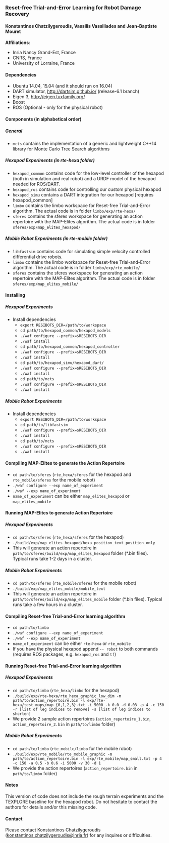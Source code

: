 ### Reset-free Trial-and-Error Learning for Robot Damage Recovery

#### Konstantinos Chatzilygeroudis, Vassilis Vassiliades and Jean-Baptiste Mouret

**Affiliations**:

- Inria Nancy Grand-Est, France
- CNRS, France
- University of Lorraine, France


#### Dependencies

- Ubuntu 14.04, 15.04 (and it should run on 16.04)
- DART simulator, http://dartsim.github.io/ (release-6.1 branch)
- Eigen 3, http://eigen.tuxfamily.org/
- Boost
- ROS (Optional - only for the physical robot)

#### Components (in alphabetical order)

##### General

- `mcts` contains the implementation of a generic and lightweight C++14 library for Monte Carlo Tree Search algorithms

##### Hexapod Experiments (in rte-hexa folder)

- `hexapod_common` contains code for the low-level controller of the hexapod (both in simulation and real robot) and a URDF model of the hexapod needed for ROS/DART.
- `hexapod_ros` contains code for controlling our custom physical hexapod
- `hexapod_simu` contains a DART integration for our hexapod [requires hexapod_common]
- `limbo` contains the limbo workspace for Reset-free Trial-and-Error algorithm. The actual code is in folder `limbo/exp/rte-hexa/`
- `sferes` contains the sferes workspace for generating an action repertoire with the MAP-Elites algorithm. The actual code is in folder `sferes/exp/map_elites_hexapod/`

##### Mobile Robot Experiments (in rte-mobile folder)

- `libfastsim` contains code for simulating simple velocity controlled differential drive robots.
- `limbo` contains the limbo workspace for Reset-free Trial-and-Error algorithm. The actual code is in folder `limbo/exp/rte_mobile/`
- `sferes` contains the sferes workspace for generating an action repertoire with the MAP-Elites algorithm. The actual code is in folder `sferes/exp/map_elites_mobile/`

#### Installing

##### Hexapod Experiments

- Install dependencies
  - `export RESIBOTS_DIR=/path/to/workspace`
  - `cd path/to/hexapod_common/hexapod_models`
  - `./waf configure --prefix=$RESIBOTS_DIR`
  - `./waf install`
  - `cd path/to/hexapod_common/hexapod_controller`
  - `./waf configure --prefix=$RESIBOTS_DIR`
  - `./waf install`
  - `cd path/to/hexapod_simu/hexapod_dart/`
  - `./waf configure --prefix=$RESIBOTS_DIR`
  - `./waf install`
  - `cd path/to/mcts`
  - `./waf configure --prefix=$RESIBOTS_DIR`
  - `./waf install`

##### Mobile Robot Experiments

- Install dependencies
  - `export RESIBOTS_DIR=/path/to/workspace`
  - `cd path/to/libfastsim`
  - `./waf configure --prefix=$RESIBOTS_DIR`
  - `./waf install`
  - `cd path/to/mcts`
  - `./waf configure --prefix=$RESIBOTS_DIR`
  - `./waf install`

#### Compiling MAP-Elites to generate the Action Repertoire

- `cd path/to/sferes` (`rte_hexa/sferes` for the hexapod and `rte_mobile/sferes` for the mobile robot)
- `./waf configure --exp name_of_experiment`
- `./waf --exp name_of_experiment`
- `name_of_experiment` can be either `map_elites_hexapod` or `map_elites_mobile`

#### Running MAP-Elites to generate Action Repertoire

##### Hexapod Experiments

- `cd path/to/sferes` (`rte_hexa/sferes` for the hexapod)
- `./build/exp/map_elites_hexapod/hexa_position_text_position_only`
- This will generate an action repertoire in `path/to/sferes/build/exp/map_elites_hexapod` folder (\*.bin files). Typical runs take 1-2 days in a cluster.

##### Mobile Robot Experiments

- `cd path/to/sferes` (`rte_mobile/sferes` for the mobile robot)
- `./build/exp/map_elites_mobile/mobile_text`
- This will generate an action repertoire in `path/to/sferes/build/exp/map_elites_mobile` folder (\*.bin files). Typical runs take a few hours in a cluster.

#### Compiling Reset-free Trial-and-Error learning algorithm

- `cd path/to/limbo`
- `./waf configure --exp name_of_experiment`
- `./waf --exp name_of_experiment`
- `name_of_experiment` can be either `rte-hexa` or `rte_mobile`
- If you have the physical hexapod append `-- robot` to both commands (requires ROS packages, e.g. `hexapod_ros` and `tf`)

#### Running Reset-free Trial-and-Error learning algorithm

##### Hexapod Experiments

- `cd path/to/limbo` (`rte_hexa/limbo` for the hexapod)
- `./build/exp/rte-hexa/rte_hexa_graphic_low_dim -m path/to/action_repertoire.bin -l exp/rte-hexa/test_maps/map_{0,1,2,3}.txt -i 5000 -k 0.0 -d 0.03 -p 4 -c 150 -r [list of leg indices to remove] -s [list of leg indices to shorten]`
- We provide 2 sample action repertoires (`action_repertoire_1.bin`, `action_repertoire_2.bin` in `path/to/limbo` folder)

##### Mobile Robot Experiments

- `cd path/to/limbo` (`rte_mobile/limbo` for the mobile robot)
- `./build/exp/rte_mobile/rte_mobile_graphic -m path/to/action_repertoire.bin -l exp/rte_mobile/map_small.txt -p 4 -c 150 -a 0.5 -b 0.6 -i 5000 -v 30 -d 1`
- We provide the action repertoires (`action_repertoire.bin` in `path/to/limbo` folder)

#### Notes

This version of code does not include the rough terrain experiments and the TEXPLORE baseline for the hexapod robot. Do not hesitate to contact the authors for details and/or this missing code.

#### Contact

Please contact Konstantinos Chatzilygeroudis ([konstantinos.chatzilygeroudis@inria.fr](mailto:konstantinos.chatzilygeroudis@inria.fr)) for any inquires or difficulties.
